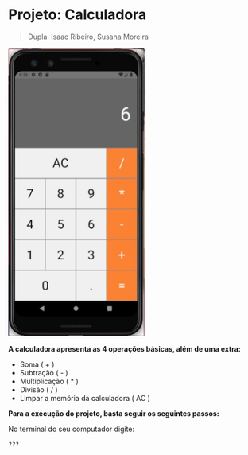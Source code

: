 # Projeto: Calculadora
> Dupla: Isaac Ribeiro, Susana Moreira

![](/tela.png)

**A calculadora apresenta as 4 operações básicas, além de uma extra:**

* Soma ( + )
* Subtração ( - )
* Multiplicação ( * )
* Divisão ( / )
* Limpar a memória da calculadora ( AC )

**Para a execução do projeto, basta seguir os seguintes passos:**

No terminal do seu computador digite:

```sh
???
```
